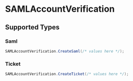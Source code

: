 # SAMLAccountVerification


## Supported Types

### Saml

```csharp
SAMLAccountVerification.CreateSaml(/* values here */);
```

### Ticket

```csharp
SAMLAccountVerification.CreateTicket(/* values here */);
```
